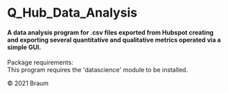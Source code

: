 # Q_Hub_Data_Analysis
#### A data analysis program for .csv files exported from Hubspot creating and exporting several quantitative and qualitative metrics operated via a simple GUI. 

Package requirements: <br>
This program requires the 'datascience' module to be installed.

© 2021 Braum

